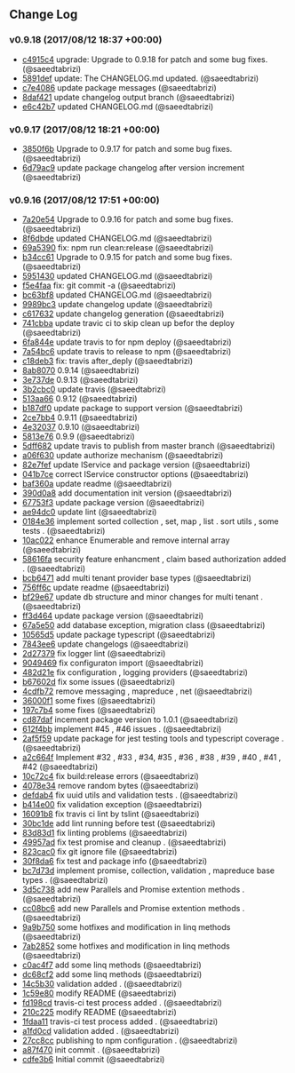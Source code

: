 ## Change Log

### v0.9.18 (2017/08/12 18:37 +00:00)
- [c4915c4](https://github.com/nowcando/nowjs-core/commit/c4915c4514999565685c8519df7456cdd17ed99a) upgrade: Upgrade to 0.9.18 for patch and some bug fixes. (@saeedtabrizi)
- [5891def](https://github.com/nowcando/nowjs-core/commit/5891def4ad3e96167b2373e2f8ac938386ce2ab1) update: The CHANGELOG.md updated. (@saeedtabrizi)
- [c7e4086](https://github.com/nowcando/nowjs-core/commit/c7e4086e73fbaf760c2bf00d857d8f553a3a8c14) update package messages (@saeedtabrizi)
- [8daf421](https://github.com/nowcando/nowjs-core/commit/8daf421ced55f18640b431599ca7f25e69c840cd) update changelog output branch (@saeedtabrizi)
- [e6c42b7](https://github.com/nowcando/nowjs-core/commit/e6c42b7807fa638c4b178b0d39acc9bc894c0ad0) updated CHANGELOG.md (@saeedtabrizi)

### v0.9.17 (2017/08/12 18:21 +00:00)
- [3850f6b](https://github.com/nowcando/nowjs-core/commit/3850f6bc36bdfe7c25a8d5db3b4718df75aa4983) Upgrade to 0.9.17 for patch and some bug fixes. (@saeedtabrizi)
- [6d79ac9](https://github.com/nowcando/nowjs-core/commit/6d79ac9198fd99ed9b3863159b331fc1a1076f6a) update package changelog after version increment (@saeedtabrizi)

### v0.9.16 (2017/08/12 17:51 +00:00)
- [7a20e54](https://github.com/nowcando/nowjs-core/commit/7a20e54944d3f0320e87e5bec8179a857135630c) Upgrade to 0.9.16 for patch and some bug fixes. (@saeedtabrizi)
- [8f6dbde](https://github.com/nowcando/nowjs-core/commit/8f6dbdef8fb791ae7cb97ea1dadd7cd45435f218) updated CHANGELOG.md (@saeedtabrizi)
- [69a5390](https://github.com/nowcando/nowjs-core/commit/69a5390f480ad3938e8dbfcaf278c3a567edd4aa) fix: npm run clean:release (@saeedtabrizi)
- [b34cc61](https://github.com/nowcando/nowjs-core/commit/b34cc61c29d5f1faf3198baa485ed6749b628040) Upgrade to 0.9.15 for patch and some bug fixes. (@saeedtabrizi)
- [5951430](https://github.com/nowcando/nowjs-core/commit/5951430453d0d4a02011a686c1aac0dbac55f7bf) updated CHANGELOG.md (@saeedtabrizi)
- [f5e4faa](https://github.com/nowcando/nowjs-core/commit/f5e4faae018e1adb2b83bc038a78c14c4a08b6d0) fix: git commit -a (@saeedtabrizi)
- [bc63bf8](https://github.com/nowcando/nowjs-core/commit/bc63bf83c11113e65d7d22bafd67f7ed0dd8f0f5) updated CHANGELOG.md (@saeedtabrizi)
- [9989bc3](https://github.com/nowcando/nowjs-core/commit/9989bc32031c64a0f1835fae9e478d486f92209d) update changelog update (@saeedtabrizi)
- [c617632](https://github.com/nowcando/nowjs-core/commit/c6176329e8802d31eebd4da2407fb1b4e8f80b18) update  changelog generation (@saeedtabrizi)
- [741cbba](https://github.com/nowcando/nowjs-core/commit/741cbba98e006a9938dd4cc797d4d5c2d41d4467) update travic  ci to skip  clean up befor the deploy (@saeedtabrizi)
- [6fa844e](https://github.com/nowcando/nowjs-core/commit/6fa844e122cfbcc5d5aca0b409bf34f5f186ab82) update travis to for npm deploy (@saeedtabrizi)
- [7a54bc6](https://github.com/nowcando/nowjs-core/commit/7a54bc6dc8431feb6840ab7e0fbdf87a9ea774a6) update travis to release to npm (@saeedtabrizi)
- [c18deb3](https://github.com/nowcando/nowjs-core/commit/c18deb39a753e4c5d1a5334b52b8941e5e443485) fix: travis after_deply (@saeedtabrizi)
- [8ab8070](https://github.com/nowcando/nowjs-core/commit/8ab807077b1b2dd481ba4d9718f7c3612e3e8199) 0.9.14 (@saeedtabrizi)
- [3e737de](https://github.com/nowcando/nowjs-core/commit/3e737def5c4c8b216702324495af875507bf68d9) 0.9.13 (@saeedtabrizi)
- [3b2cbc0](https://github.com/nowcando/nowjs-core/commit/3b2cbc08a9d6391453f10e3f398cf02b2c494374) update travis (@saeedtabrizi)
- [513aa66](https://github.com/nowcando/nowjs-core/commit/513aa66b79b11b97ca34a42d2f56665809ee6ee2) 0.9.12 (@saeedtabrizi)
- [b187df0](https://github.com/nowcando/nowjs-core/commit/b187df0e7933614f8ce25db2a150bd6e70ecf934) update package to support version (@saeedtabrizi)
- [2ce7bb4](https://github.com/nowcando/nowjs-core/commit/2ce7bb49ece196f05e1f1066fc01001bd50d3b8c) 0.9.11 (@saeedtabrizi)
- [4e32037](https://github.com/nowcando/nowjs-core/commit/4e32037fa455ca653f50c03e5bb089b2fb02993e) 0.9.10 (@saeedtabrizi)
- [5813e76](https://github.com/nowcando/nowjs-core/commit/5813e768033a15cb1d7d2021f2af337ac5adf292) 0.9.9 (@saeedtabrizi)
- [5dff682](https://github.com/nowcando/nowjs-core/commit/5dff6825b3c1fe9348c2202988bc3d330690e4a7) update travis to publish from master branch (@saeedtabrizi)
- [a06f630](https://github.com/nowcando/nowjs-core/commit/a06f6304b3e51253c41566d02f383a1096a69b37) update authorize mechanism (@saeedtabrizi)
- [82e7fef](https://github.com/nowcando/nowjs-core/commit/82e7fef2406614329eb63cc2362da178e3aec7d8) update IService and package version (@saeedtabrizi)
- [041b7ce](https://github.com/nowcando/nowjs-core/commit/041b7ced38fc7eef0a1f8218d17b1292dad90c99) correct IService constructor options (@saeedtabrizi)
- [baf360a](https://github.com/nowcando/nowjs-core/commit/baf360a7f46fed00bf7e3372d696125152a72124) update readme (@saeedtabrizi)
- [390d0a8](https://github.com/nowcando/nowjs-core/commit/390d0a8be45072d8bb25d653ee0f582257ae1ce8) add documentation init version (@saeedtabrizi)
- [67753f3](https://github.com/nowcando/nowjs-core/commit/67753f38c01e71b2ef82017932d902fcaf526b66) update package version (@saeedtabrizi)
- [ae94dc0](https://github.com/nowcando/nowjs-core/commit/ae94dc09be9175360f335c4a04812cf3af37c117) update lint (@saeedtabrizi)
- [0184e36](https://github.com/nowcando/nowjs-core/commit/0184e362d719b1d909b666def4d4d0f00f22d155) implement sorted collection , set, map , list . sort utils , some tests . (@saeedtabrizi)
- [10ac022](https://github.com/nowcando/nowjs-core/commit/10ac0224767c8103c96930abbb48fb824cc0d68b) enhance Enumerable and remove internal array (@saeedtabrizi)
- [58616fa](https://github.com/nowcando/nowjs-core/commit/58616fa7612afa001be81cee4c06a828eb4c140b) security feature enhancment , claim based authorization added . (@saeedtabrizi)
- [bcb6471](https://github.com/nowcando/nowjs-core/commit/bcb6471178d72380e0b79f0c220c931d44fbe619) add multi tenant provider base types (@saeedtabrizi)
- [756ff6c](https://github.com/nowcando/nowjs-core/commit/756ff6cfbb758de733a7e7f5cdd0d40365be9ef0) update readme (@saeedtabrizi)
- [bf29e67](https://github.com/nowcando/nowjs-core/commit/bf29e67f3ea1ea7eba521edfc39393f02ddf3072) update db structure and  minor changes for multi tenant . (@saeedtabrizi)
- [ff3d464](https://github.com/nowcando/nowjs-core/commit/ff3d4647dfb1b3a4e4c21baac67d997e92f788dd) update package version (@saeedtabrizi)
- [67a5e50](https://github.com/nowcando/nowjs-core/commit/67a5e5049ade1f3b488a5de331e1d17e1b9ab70a) add database exception, migration class (@saeedtabrizi)
- [10565d5](https://github.com/nowcando/nowjs-core/commit/10565d5da4d5e3ba81c1448dc4320c810e416196) update package typescript (@saeedtabrizi)
- [7843ee6](https://github.com/nowcando/nowjs-core/commit/7843ee63e649f7b54ca00d222edde180a4173315) update changelogs (@saeedtabrizi)
- [2d27379](https://github.com/nowcando/nowjs-core/commit/2d27379efd32623cb2275341b3b5bc743c7e1ee3) fix logger lint (@saeedtabrizi)
- [9049469](https://github.com/nowcando/nowjs-core/commit/9049469625aea69adf6d04a69453c6e00babce90) fix configuraton import (@saeedtabrizi)
- [482d21e](https://github.com/nowcando/nowjs-core/commit/482d21e649581b01be5809a7a8928ac6a064213d) fix configuration , logging providers (@saeedtabrizi)
- [b67602d](https://github.com/nowcando/nowjs-core/commit/b67602d88829842e401c9ab997df6674aa514ced) fix some issues (@saeedtabrizi)
- [4cdfb72](https://github.com/nowcando/nowjs-core/commit/4cdfb72be0eaf3c6cde087a266deb81a9e7f15e5) remove messaging , mapreduce , net (@saeedtabrizi)
- [36000f1](https://github.com/nowcando/nowjs-core/commit/36000f129d6b3edb101569dedc8247acf9968643) some fixes (@saeedtabrizi)
- [197c7b4](https://github.com/nowcando/nowjs-core/commit/197c7b4307c4cf26253ef9e625bd9627739e9ef6) some fixes (@saeedtabrizi)
- [cd87daf](https://github.com/nowcando/nowjs-core/commit/cd87daf99f120367426ae46f9d11e3cf7a8b61bb) incement package version to 1.0.1 (@saeedtabrizi)
- [612f4bb](https://github.com/nowcando/nowjs-core/commit/612f4bbd18ae3df294bb2884a7a997bf4b1e9b09) implement #45 , #46 issues . (@saeedtabrizi)
- [2af5f59](https://github.com/nowcando/nowjs-core/commit/2af5f595fcbbfb1d0d8869da375eb8cf5f188d5d) update package for jest testing tools and typescript coverage . (@saeedtabrizi)
- [a2c664f](https://github.com/nowcando/nowjs-core/commit/a2c664f34f3e40397c1c130cc55726d35b100904) Implement #32 , #33 , #34, #35 , #36 , #38 , #39 , #40 , #41 , #42 (@saeedtabrizi)
- [10c72c4](https://github.com/nowcando/nowjs-core/commit/10c72c4d32d0a3bb3374f35197ec43579fa07cb5) fix build:release errors (@saeedtabrizi)
- [4078e34](https://github.com/nowcando/nowjs-core/commit/4078e34bcef2f02e7a75ff5f3b7404962180b671) remove random bytes (@saeedtabrizi)
- [defdab4](https://github.com/nowcando/nowjs-core/commit/defdab4a5da20546e74277267d16610ffa463d16) fix uuid utils and validation  tests . (@saeedtabrizi)
- [b414e00](https://github.com/nowcando/nowjs-core/commit/b414e00630eecbb59bc7b99e494cca5f98f1500c) fix validation exception (@saeedtabrizi)
- [16091b8](https://github.com/nowcando/nowjs-core/commit/16091b84c8feb706e3413399896e6da064d6538e) fix travis ci lint by tslint (@saeedtabrizi)
- [30bc1de](https://github.com/nowcando/nowjs-core/commit/30bc1de8f966fdfa976bfd16782cd6f3c418c8f6) add lint running before test (@saeedtabrizi)
- [83d83d1](https://github.com/nowcando/nowjs-core/commit/83d83d175ad61194b85ee5ce89a4b45219982591) fix linting problems (@saeedtabrizi)
- [49957ad](https://github.com/nowcando/nowjs-core/commit/49957ad82e5b6fe35d9fd4ef47d3a2c5ba6f373b) fix test promise and cleanup . (@saeedtabrizi)
- [823cac0](https://github.com/nowcando/nowjs-core/commit/823cac018701edc7abb9a0cbd3f25a611f5dc4e9) fix git ignore file (@saeedtabrizi)
- [30f8da6](https://github.com/nowcando/nowjs-core/commit/30f8da630c106a5721e2e38197453309126208e5) fix test and package info (@saeedtabrizi)
- [bc7d73d](https://github.com/nowcando/nowjs-core/commit/bc7d73d45b259d25ab73596cdde6dbd602684fdf) implement promise, collection, validation , mapreduce base types . (@saeedtabrizi)
- [3d5c738](https://github.com/nowcando/nowjs-core/commit/3d5c738756c61fd8cdf48d84352bed68c1ce47af) add new Parallels and Promise extention methods . (@saeedtabrizi)
- [cc08bc6](https://github.com/nowcando/nowjs-core/commit/cc08bc647762b82b766a442bb761f802c110d5a4) add new Parallels and Promise extention methods . (@saeedtabrizi)
- [9a9b750](https://github.com/nowcando/nowjs-core/commit/9a9b750a140e63eb34435fd32f60d6e5a7dbd6d6) some hotfixes and modification in linq methods (@saeedtabrizi)
- [7ab2852](https://github.com/nowcando/nowjs-core/commit/7ab2852c0d66962654424f64eda05195ab3ad8d9) some hotfixes and modification in linq methods (@saeedtabrizi)
- [c0ac4f7](https://github.com/nowcando/nowjs-core/commit/c0ac4f7d75bafd58c9e1aec87a7a73c85e177e47) add some linq methods (@saeedtabrizi)
- [dc68cf2](https://github.com/nowcando/nowjs-core/commit/dc68cf2861eecbbeddc856e8b7ee93023cfaa0c3) add some linq methods (@saeedtabrizi)
- [14c5b30](https://github.com/nowcando/nowjs-core/commit/14c5b307e1c74416299351f0a81506b91f8a0f3e) validation added . (@saeedtabrizi)
- [1c59e80](https://github.com/nowcando/nowjs-core/commit/1c59e80e55082894f0501568dae9241677960e1b) modify README (@saeedtabrizi)
- [fd198cd](https://github.com/nowcando/nowjs-core/commit/fd198cd9649c9364665c7a24e228c60d5cdb4790) travis-ci test process added . (@saeedtabrizi)
- [210c225](https://github.com/nowcando/nowjs-core/commit/210c225a9669c50091e8d810dcd7cc6033963052) modify README (@saeedtabrizi)
- [1fdaa11](https://github.com/nowcando/nowjs-core/commit/1fdaa1158892cb43ef5ddf1aa5a1afbfafdc2640) travis-ci test process added . (@saeedtabrizi)
- [a1fd0cd](https://github.com/nowcando/nowjs-core/commit/a1fd0cd5891148c972e28d0dcd86b0dfe2c4f348) validation added . (@saeedtabrizi)
- [27cc8cc](https://github.com/nowcando/nowjs-core/commit/27cc8ccb74e7ac28eca04189561ba73cd832959a) publishing to npm configuration . (@saeedtabrizi)
- [a87f470](https://github.com/nowcando/nowjs-core/commit/a87f470aeb3caf164b52183516d95ee3607fac4d) init commit . (@saeedtabrizi)
- [cdfe3b6](https://github.com/nowcando/nowjs-core/commit/cdfe3b616565bca9661d8d1c242357da216e5dba) Initial commit (@saeedtabrizi)